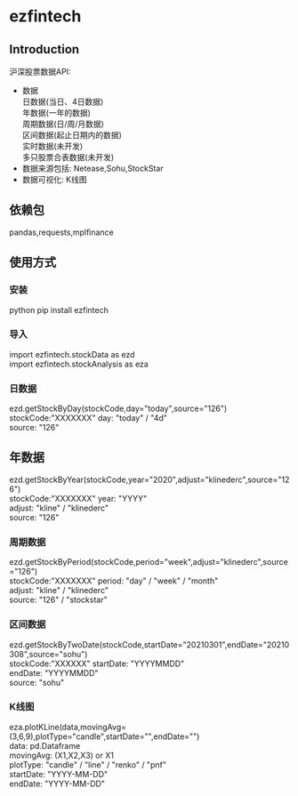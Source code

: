 # ezfintech
  
## Introduction  
沪深股票数据API:
- 数据  
    日数据(当日、4日数据)  
    年数据(一年的数据)  
    周期数据(日/周/月数据)  
    区间数据(起止日期内的数据)  
    实时数据(未开发)  
    多只股票合表数据(未开发)  
- 数据来源包括: Netease,Sohu,StockStar  
- 数据可视化: K线图  
  
## 依赖包  
pandas,requests,mplfinance  
  
## 使用方式
### 安装  
python pip install ezfintech  
  
### 导入   
import ezfintech.stockData as ezd    
import ezfintech.stockAnalysis as eza  
  
### 日数据  
ezd.getStockByDay(stockCode,day="today",source="126")  
stockCode:"XXXXXXX"
day: "today" / "4d"  
source: "126"  
  
## 年数据  
ezd.getStockByYear(stockCode,year="2020",adjust="klinederc",source="126")  
stockCode:"XXXXXXX"
year: "YYYY"   
adjust: "kline" / "klinederc"    
source: "126"  
  
### 周期数据  
ezd.getStockByPeriod(stockCode,period="week",adjust="klinederc",source="126")  
stockCode:"XXXXXXX"
period: "day" / "week" / "month"  
adjust: "kline" / "klinederc"   
source: "126" / "stockstar"  
  
### 区间数据  
ezd.getStockByTwoDate(stockCode,startDate="20210301",endDate="20210308",source="sohu")  
stockCode:"XXXXXX"
startDate: "YYYYMMDD"  
endDate: "YYYYMMDD"  
source: "sohu"  
  
### K线图  
eza.plotKLine(data,movingAvg=(3,6,9),plotType="candle",startDate="",endDate="")  
data: pd.Dataframe  
movingAvg: (X1,X2,X3) or X1    
plotType: "candle" / "line" / "renko" / "pnf"  
startDate: "YYYY-MM-DD"  
endDate: "YYYY-MM-DD"  
  